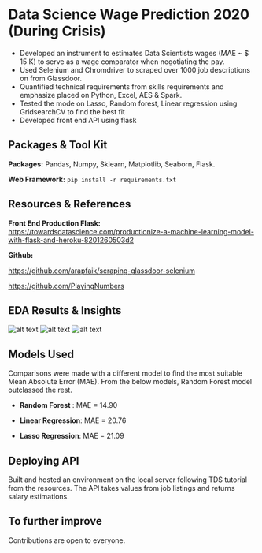 # Data Science Wage Prediction 2020 (During Crisis)

* Developed an instrument to estimates Data Scientists wages (MAE ~ $ 15 K) to serve as a wage comparator when negotiating the pay.
* Used Selenium and Chromdriver to scraped over 1000 job descriptions on from Glassdoor.
* Quantified technical requirements from skills requirements and emphasize placed on Python, Excel, AES & Spark. 
* Tested the mode on Lasso, Random forest, Linear regression using GridsearchCV to find the best fit  
* Developed front end API using flask 

## Packages & Tool Kit
**Packages:** Pandas, Numpy, Sklearn, Matplotlib, Seaborn, Flask.

**Web Framework:** ```pip install -r requirements.txt``` 


## Resources & References

**Front End Production Flask:** https://towardsdatascience.com/productionize-a-machine-learning-model-with-flask-and-heroku-8201260503d2

**Github:**

https://github.com/arapfaik/scraping-glassdoor-selenium

https://github.com/PlayingNumbers

## EDA Results & Insights

![alt text](https://github.com/Rupesh707/Data-Science-Wage-Prediction2020/blob/master/Images/Avg_salary_by_%20state.png "Average Salary by top 10 States")
![alt text](https://github.com/Rupesh707/Data-Science-Wage-Prediction2020/blob/master/Images/Correlations_Viz.png "Correlations")
![alt text](https://github.com/Rupesh707/Data-Science-Wage-Prediction2020/blob/master/Images/Jobs_by_Location.png "Jobs by Location")

## Models Used

Comparisons were made with a different model to find the most suitable Mean Absolute Error (MAE). From the below models, Random Forest model outclassed the rest.

*	**Random Forest** : MAE = 14.90

*	**Linear Regression**: MAE = 20.76

*	**Lasso Regression**: MAE = 21.09

## Deploying API

Built and hosted an environment on the local server following TDS tutorial from the resources. The API takes values from job listings and returns salary estimations. 

## To further improve 

Contributions are open to everyone.
